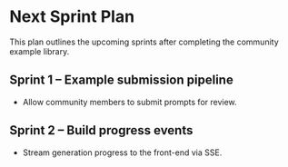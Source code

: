 # Next Sprint Plan

This plan outlines the upcoming sprints after completing the community example library.

## Sprint 1 – Example submission pipeline
* Allow community members to submit prompts for review.

## Sprint 2 – Build progress events
* Stream generation progress to the front-end via SSE.

